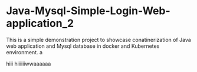 # Java-Mysql-Simple-Login-Web-application_2

This is a simple demonstration project to showcase conatinerization of Java web application and Mysql database in docker and Kubernetes environment.  a


hiii
hiiiiiiwwaaaaaa
